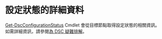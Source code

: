 # 設定狀態的詳細資料

[Get-DscConfigurationStatus](https://technet.microsoft.com/library/mt517868.aspx) Cmdlet 會從目標節點取得設定狀態的相關資訊。 如需詳細資訊，請參閱[為 DSC 疑難排解](https://msdn.microsoft.com/powershell/dsc/troubleshooting)。

<!--HONumber=Aug16_HO3-->


